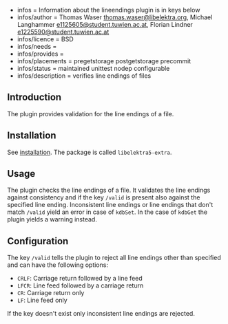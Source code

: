 - infos = Information about the lineendings plugin is in keys below
- infos/author = Thomas Waser <thomas.waser@libelektra.org>, Michael Langhammer <e1125605@student.tuwien.ac.at>, Florian Lindner <e1225590@student.tuwien.ac.at>
- infos/licence = BSD
- infos/needs =
- infos/provides =
- infos/placements = pregetstorage postgetstorage precommit
- infos/status = maintained unittest nodep configurable
- infos/description = verifies line endings of files

## Introduction

The plugin provides validation for the line endings of a file.

## Installation

See [installation](/doc/INSTALL.md).
The package is called `libelektra5-extra`.

## Usage

The plugin checks the line endings of a file.
It validates the line endings against consistency and if the key `/valid` is present also against the specified line ending.
Inconsistent line endings or line endings that don't match `/valid` yield an error in case of `kdbSet`.
In the case of `kdbGet` the plugin yields a warning instead.

## Configuration

The key `/valid` tells the plugin to reject all line endings other than specified and can have the following options:
 * `CRLF`: Carriage return followed by a line feed
 * `LFCR`: Line feed followed by a carriage return
 * `CR`: Carriage return only
 * `LF`: Line feed only

If the key doesn't exist only inconsistent line endings are rejected.
